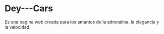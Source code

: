 # Dey---Cars
Es una pagina web creada para los amantes de la adrenalina, la elegancia y la velocidad.

